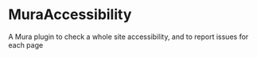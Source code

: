 # MuraAccessibility
A Mura plugin to check a whole site accessibility, and to report issues for each page
